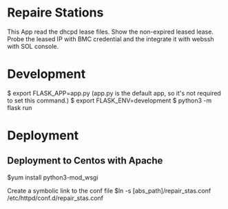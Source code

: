 # Repaire Stations

This App read the dhcpd lease files. Show the non-expired leased lease.
Probe the leased IP with BMC credential and the integrate it with webssh with SOL console.

# Development
$ export FLASK_APP=app.py (app.py is the default app, so it's not required to set this command.)
$ export FLASK_ENV=development
$ python3 -m flask run

# Deployment
## Deployment to Centos with Apache

$yum install python3-mod_wsgi

Create a symbolic link to the conf file
$ln -s [abs_path]/repair_stas.conf /etc/httpd/conf.d/repair_stas.conf 
